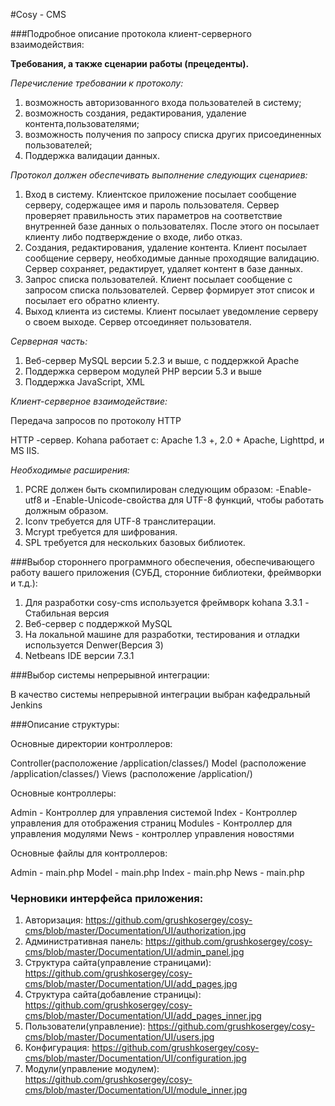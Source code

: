 #Cosy - CMS 



###Подробное описание протокола клиент-серверного взаимодействия:

**Требования, а также сценарии работы (прецеденты).**


*Перечисление требовании к протоколу:*

1. возможность авторизованного входа пользователей в систему; 
2. возможность создания, редактирования, удаление контента,пользователями; 
3. возможность получения по запросу списка других присоединенных пользователей;
4. Поддержка валидации данных.


*Протокол должен обеспечивать выполнение следующих сценариев:*

1. Вход в систему. Клиентское приложение посылает сообщение серверу, содержащее
имя и пароль пользователя. Сервер проверяет правильность этих параметров на
соответствие внутренней базе данных о пользователях. После этого он посылает
клиенту либо подтверждение о входе, либо отказ. 
2. Создания, редактирования, удаление контента. Клиент посылает сообщение серверу, 
необходимые данные проходящие валидацию. Сервер сохраняет, редактирует, удаляет контент в базе данных. 
3. Запрос списка пользователей. Клиент посылает сообщение с запросом списка
пользователей. Сервер формирует этот список и посылает его обратно клиенту. 
4. Выход клиента из системы. Клиент посылает уведомление серверу о своем выходе. 
Сервер отсоединяет пользователя. 

*Серверная часть:*

1. Веб-сервер MySQL версии 5.2.3 и выше, с поддержкой Apache
2. Поддержка сервером модулей PHP версии 5.3 и выше
3. Поддержка JavaScript, XML

*Клиент-серверное взаимодействие:*

Передача запросов по протоколу HTTP 
 
 HTTP -сервер. Kohana работает с: Apache 1.3 +, 2.0 + Apache, Lighttpd, и MS IIS.

*Необходимые расширения:*

1. PCRE должен быть скомпилирован следующим образом: -Enable-utf8 и -Enable-Unicode-свойства для UTF-8 функций, чтобы работать должным образом.
2. Iconv требуется для UTF-8 транслитерации.
3. Mcrypt требуется для шифрования.
4. SPL требуется для нескольких базовых библиотек.


###Выбор стороннего программного обеспечения, обеспечивающего работу вашего приложения (СУБД, сторонние библиотеки, фреймворки и т.д.):

1. Для разработки cosy-cms используется фреймворк kohana 3.3.1 - Стабильная версия
2. Веб-сервер с поддержкой MySQL
3. На локальной машине для разработки, тестирования и отладки используется Denwer(Версия 3)
4. Netbeans IDE версии 7.3.1

###Выбор системы непрерывной интеграции:

В качество системы непрерывной интеграции выбран кафедральный Jenkins


###Описание структуры:

Основные директории контроллеров:

Controller(расположение /application/classes/)
Model (расположение /application/classes/)
Views (расположение /application/)

Основные контроллеры:

Admin - Контроллер для управления системой
Index - Контроллер управления для отображения страниц
Modules - Контроллер для управления модулями
News - контроллер управления новостями

Основные файлы для контроллеров:

Admin - main.php
Model - main.php
Index - main.php
News - main.php


### Черновики интерфейса приложения:
1. Авторизация: https://github.com/grushkosergey/cosy-cms/blob/master/Documentation/UI/authorization.jpg
2. Административная панель: https://github.com/grushkosergey/cosy-cms/blob/master/Documentation/UI/admin_panel.jpg
3. Структура сайта(управление страницами):  https://github.com/grushkosergey/cosy-cms/blob/master/Documentation/UI/add_pages.jpg
4. Структура сайта(добавление страницы):  https://github.com/grushkosergey/cosy-cms/blob/master/Documentation/UI/add_pages_inner.jpg
5. Пользователи(управление):  https://github.com/grushkosergey/cosy-cms/blob/master/Documentation/UI/users.jpg
6. Конфигурация:  https://github.com/grushkosergey/cosy-cms/blob/master/Documentation/UI/configuration.jpg
7. Модули(управление модулем):  https://github.com/grushkosergey/cosy-cms/blob/master/Documentation/UI/module_inner.jpg
